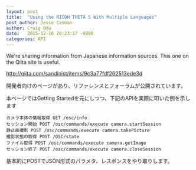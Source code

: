 ```yaml
---
layout: post
title:  "Using the RICOH THETA S With Multiple Languages"
post_author: Jesse Casman
author: Craig Oda
date:   2015-12-16 20:23:17 -0800
categories: API
---
```

We're sharing information from Japanese information sources. This one on the Qiita site is useful.

http://qiita.com/sandinist/items/9c3a77fdf262513ede3d

開発者向けのページがあり、リファレンスとフォーラムが公開されています。

本ページではGetting Startedを元にしつつ、下記のAPIを実際に叩いた例を示します

    カメラ本体の情報取得 GET /osc/info
    セッション開始 POST /osc/commands/execute camera.startSession
    静止画撮影 POST /osc/commands/execute camera.takePicture
    撮影状態の取得 POST /OSC/state
    ファイル取得 POST /osc/commands/execute camera.getImage
    セッション終了 POST /osc/commands/execute camera.closeSession

基本的にPOSTでJSON形式のパラメタ、レスポンスをやり取りします。
